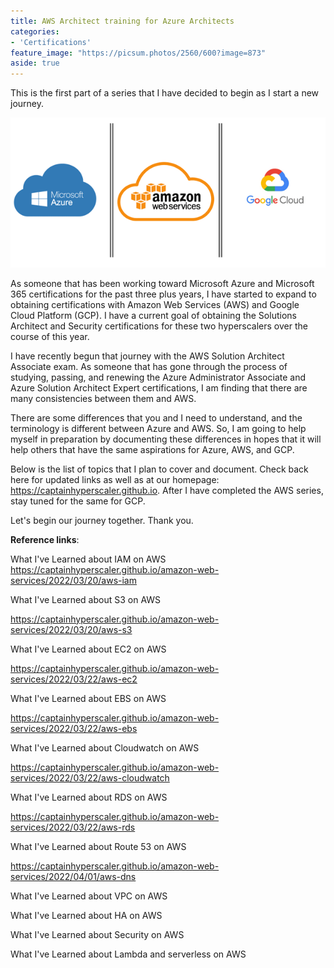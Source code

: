 ```yaml
---
title: AWS Architect training for Azure Architects
categories:
- 'Certifications'
feature_image: "https://picsum.photos/2560/600?image=873"
aside: true
---
```


This is the first part of a series that I have decided to begin as I start a new journey.

![](/images/Wordpress-Images/clouds-e1580309278738.png)

As someone that has been working toward Microsoft Azure and Microsoft 365 certifications for the past three plus years, I have started to expand to obtaining certifications with Amazon Web Services (AWS) and Google Cloud Platform (GCP).  I have a current goal of obtaining the Solutions Architect and Security certifications for these two hyperscalers over the course of this year.

I have recently begun that journey with the AWS Solution Architect Associate exam.  As someone that has gone through the process of studying, passing, and renewing the Azure Administrator Associate and Azure Solution Architect Expert certifications, I am finding that there are many consistencies between them and AWS.  

There are some differences that you and I need to understand, and the terminology is different between Azure and AWS.  So, I am going to help myself in preparation by documenting these differences in hopes that it will help others that have the same aspirations for Azure, AWS, and GCP.

Below is the list of topics that I plan to cover and document.  Check back here for updated links as well as at our homepage: <https://captainhyperscaler.github.io>.  After I have completed the AWS series, stay tuned for the same for GCP.

Let's begin our journey together. Thank you.

**Reference links**:

What I've Learned about IAM on AWS 
<https://captainhyperscaler.github.io/amazon-web-services/2022/03/20/aws-iam> 

What I've Learned about S3 on AWS

<https://captainhyperscaler.github.io/amazon-web-services/2022/03/20/aws-s3> 

What I've Learned about EC2 on AWS

<https://captainhyperscaler.github.io/amazon-web-services/2022/03/22/aws-ec2> 

What I've Learned about EBS on AWS

<https://captainhyperscaler.github.io/amazon-web-services/2022/03/22/aws-ebs> 

What I've Learned about Cloudwatch on AWS

<https://captainhyperscaler.github.io/amazon-web-services/2022/03/22/aws-cloudwatch> 

What I've Learned about RDS on AWS

<https://captainhyperscaler.github.io/amazon-web-services/2022/03/22/aws-rds>

What I've Learned about Route 53 on AWS

<https://captainhyperscaler.github.io/amazon-web-services/2022/04/01/aws-dns>

What I've Learned about VPC on AWS

What I've Learned about HA on AWS

What I've Learned about Security on AWS

What I've Learned about Lambda and serverless on AWS


